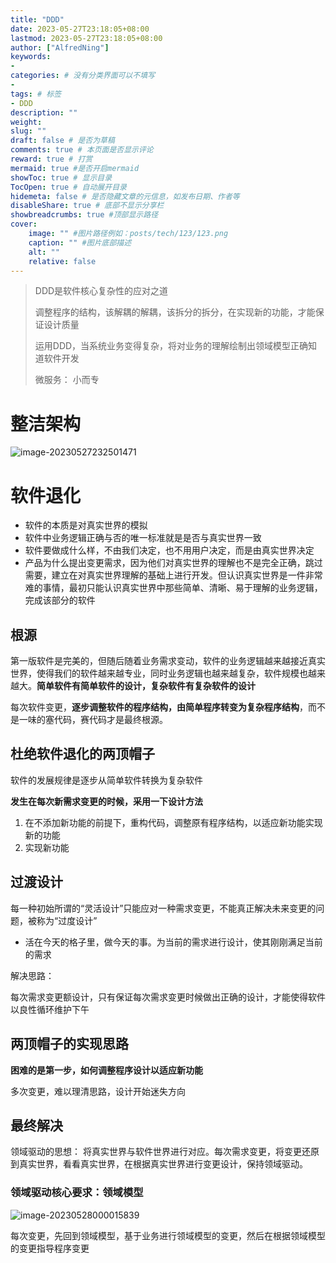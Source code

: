 ```yaml
---
title: "DDD"
date: 2023-05-27T23:18:05+08:00
lastmod: 2023-05-27T23:18:05+08:00
author: ["AlfredNing"]
keywords: 
- 
categories: # 没有分类界面可以不填写
- 
tags: # 标签
- DDD
description: ""
weight:
slug: ""
draft: false # 是否为草稿
comments: true # 本页面是否显示评论
reward: true # 打赏
mermaid: true #是否开启mermaid
showToc: true # 显示目录
TocOpen: true # 自动展开目录
hidemeta: false # 是否隐藏文章的元信息，如发布日期、作者等
disableShare: true # 底部不显示分享栏
showbreadcrumbs: true #顶部显示路径
cover:
    image: "" #图片路径例如：posts/tech/123/123.png
    caption: "" #图片底部描述
    alt: ""
    relative: false
---
```


> DDD是软件核心复杂性的应对之道
>
> 调整程序的结构，该解耦的解耦，该拆分的拆分，在实现新的功能，才能保证设计质量
>
> 运用DDD，当系统业务变得复杂，将对业务的理解绘制出领域模型正确知道软件开发
>
> 微服务： 小而专

# 整洁架构

![image-20230527232501471](https://nq-bucket.oss-cn-shanghai.aliyuncs.com/note_img/image-20230527232501471.png)

# 软件退化

- 软件的本质是对真实世界的模拟
- 软件中业务逻辑正确与否的唯一标准就是是否与真实世界一致
- 软件要做成什么样，不由我们决定，也不用用户决定，而是由真实世界决定
- 产品为什么提出变更需求，因为他们对真实世界的理解也不是完全正确，跳过需要，建立在对真实世界理解的基础上进行开发。但认识真实世界是一件非常难的事情，最初只能认识真实世界中那些简单、清晰、易于理解的业务逻辑，完成该部分的软件

## 根源

第一版软件是完美的，但随后随着业务需求变动，软件的业务逻辑越来越接近真实世界，使得我们的软件越来越专业，同时业务逻辑也越来越复杂，软件规模也越来越大。**简单软件有简单软件的设计，复杂软件有复杂软件的设计**

每次软件变更，**逐步调整软件的程序结构，由简单程序转变为复杂程序结构**，而不是一味的塞代码，赛代码才是最终根源。

## 杜绝软件退化的两顶帽子

软件的发展规律是逐步从简单软件转换为复杂软件

**发生在每次新需求变更的时候，采用一下设计方法**

1. 在不添加新功能的前提下，重构代码，调整原有程序结构，以适应新功能实现新的功能
2. 实现新功能

## 过渡设计

每一种初始所谓的“灵活设计”只能应对一种需求变更，不能真正解决未来变更的问题，被称为“过度设计”

- 活在今天的格子里，做今天的事。为当前的需求进行设计，使其刚刚满足当前的需求

解决思路：

每次需求变更额设计，只有保证每次需求变更时候做出正确的设计，才能使得软件以良性循环维护下午

## 两顶帽子的实现思路

**困难的是第一步，如何调整程序设计以适应新功能**

多次变更，难以理清思路，设计开始迷失方向

## 最终解决

领域驱动的思想： 将真实世界与软件世界进行对应。每次需求变更，将变更还原到真实世界，看看真实世界，在根据真实世界进行变更设计，保持领域驱动。

### 领域驱动核心要求：领域模型

![image-20230528000015839](https://nq-bucket.oss-cn-shanghai.aliyuncs.com/note_img/image-20230528000015839.png)



每次变更，先回到领域模型，基于业务进行领域模型的变更，然后在根据领域模型的变更指导程序变更

